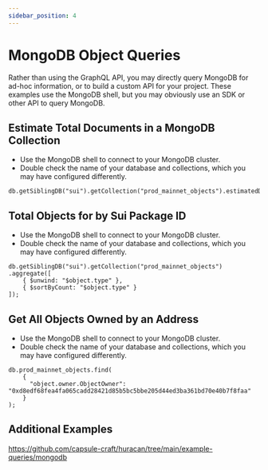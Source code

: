 ```yaml
---
sidebar_position: 4
---
```


# MongoDB Object Queries
Rather than using the GraphQL API, you may directly query MongoDB for ad-hoc information, or to build a custom API for your project. These examples use the MongoDB shell, but you may obviously use an SDK or other API to query MongoDB.

## Estimate Total Documents in a MongoDB Collection
- Use the MongoDB shell to connect to your MongoDB cluster.
- Double check the name of your database and collections, which you may have configured differently.
```shell
db.getSiblingDB("sui").getCollection("prod_mainnet_objects").estimatedDocumentCount();
```


## Total Objects for by Sui Package ID
- Use the MongoDB shell to connect to your MongoDB cluster.
- Double check the name of your database and collections, which you may have configured differently.
```shell
db.getSiblingDB("sui").getCollection("prod_mainnet_objects")
.aggregate([
    { $unwind: "$object.type" },
    { $sortByCount: "$object.type" }
]);
```

## Get All Objects Owned by an Address
- Use the MongoDB shell to connect to your MongoDB cluster.
- Double check the name of your database and collections, which you may have configured differently.
```shell
db.prod_mainnet_objects.find(
    {
      "object.owner.ObjectOwner": "0xd8edf68fea4fa065cadd28421d85b5bc5bbe205d44ed3ba361bd70e40b7f8faa"
    }
);
```

## Additional Examples
https://github.com/capsule-craft/huracan/tree/main/example-queries/mongodb
